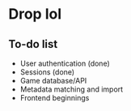 # Drop lol

## To-do list
 - User authentication (done)
 - Sessions (done)
 - Game database/API
 - Metadata matching and import
 - Frontend beginnings